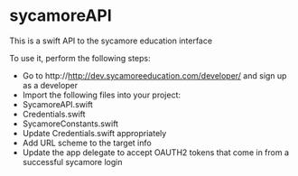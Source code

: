 sycamoreAPI
===========

This is a swift API to the sycamore education interface

To use it, perform the following steps:  
* Go to http://http://dev.sycamoreeducation.com/developer/ and sign up as a developer
* Import the following files into your project:
 * SycamoreAPI.swift
 * Credentials.swift
 * SycamoreConstants.swift
* Update Credentials.swift appropriately
* Add URL scheme to the target info
* Update the app delegate to accept OAUTH2 tokens that come in from a successful sycamore login
